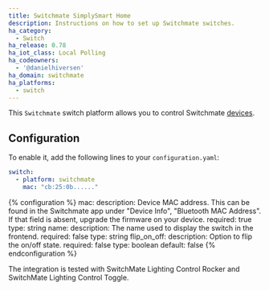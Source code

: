 ```yaml
---
title: Switchmate SimplySmart Home
description: Instructions on how to set up Switchmate switches.
ha_category:
  - Switch
ha_release: 0.78
ha_iot_class: Local Polling
ha_codeowners:
  - '@danielhiversen'
ha_domain: switchmate
ha_platforms:
  - switch
---
```


This `Switchmate` switch platform allows you to control Switchmate [devices]( https://www.mysimplysmarthome.com/products/switchmate-switches/).

## Configuration

To enable it, add the following lines to your `configuration.yaml`:

```yaml
switch:
  - platform: switchmate
    mac: "cb:25:0b......"
```

{% configuration %}
mac:
  description: Device MAC address. This can be found in the Switchmate app under "Device Info", "Bluetooth MAC Address". If that field is absent, upgrade the firmware on your device.
  required: true
  type: string
name:
  description: The name used to display the switch in the frontend.
  required: false
  type: string
flip_on_off:
  description: Option to flip the on/off state.
  required: false
  type: boolean
  default: false
{% endconfiguration %}

The integration is tested with SwitchMate Lighting Control Rocker and SwitchMate Lighting Control Toggle.
